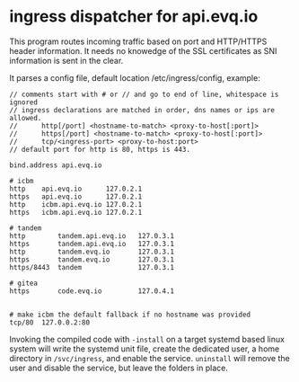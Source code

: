 # ingress dispatcher for api.evq.io

This program routes incoming traffic based on port and HTTP/HTTPS header information. It needs no knowedge of the SSL certificates as SNI information is sent in the clear.

It parses a config file, default location /etc/ingress/config, example:
```
// comments start with # or // and go to end of line, whitespace is ignored
// ingress declarations are matched in order, dns names or ips are allowed.
//      http[/port] <hostname-to-match> <proxy-to-host[:port]>
//      https[/port] <hostname-to-match> <proxy-to-host[:port]>
//      tcp/<ingress-port> <proxy-to-host:port>
// default port for http is 80, https is 443.

bind.address api.evq.io

# icbm
http 	api.evq.io      127.0.2.1
https 	api.evq.io      127.0.2.1
http 	icbm.api.evq.io 127.0.2.1
https 	icbm.api.evq.io 127.0.2.1

# tandem
http        tandem.api.evq.io   127.0.3.1
https       tandem.api.evq.io   127.0.3.1
http	    tandem.evq.io       127.0.3.1
https	    tandem.evq.io       127.0.3.1
https/8443  tandem              127.0.3.1

# gitea
https       code.evq.io         127.0.4.1


# make icbm the default fallback if no hostname was provided
tcp/80 	127.0.0.2:80
```

Invoking the compiled code with `-install` on a target systemd based linux system will write the systemd unit file, create the dedicated user, a home directory in `/svc/ingress`, and enable the service. `uninstall` will remove the user and disable the service, but leave the folders in place.
